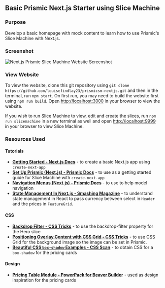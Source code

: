## Basic Prismic Next.js Starter using Slice Machine

### Purpose

Develop a basic homepage with mock content to learn how to use Prismic's Slice Machine with Next.js.

### Screenshot

![Next.js Prismic Slice Machine Website Screenshot](https://user-images.githubusercontent.com/26024131/216591081-fea98d17-1061-4bef-908c-ac8690872a10.png)

### View Website

To view the website, clone this git repository using `git clone https://github.com/louisefindlay23/prismicsm-nextjs.git` and then in the terminal, run `npm start`. On first run, you may need to build the website first using `npm run build`. Open [http://localhost:3000](http://localhost:3000) in your browser to view the website.

If you wish to run Slice Machine to view, edit and create the slices, run `npm run slicemachine` in a new terminal as well and open [http://localhost:9999](http://localhost:9999) in your browser to view Slice Machine.

### Resources Used

#### Tutorials

- **[Getting Started - Next.js Docs](https://nextjs.org/docs/getting-started)** - to create a basic Next.js app using `create-next-app`
- **[Set Up Prismic (Next.js) - Prismic Docs](https://prismic.io/docs/setup-nextjs)** - to use as a getting started guide for Slice Machine with `create-next-app`
- **[Navigation Menus (Next.js) - Prismic Docs](https://prismic.io/docs/navigation-menus-nextjs)** - to use to help model navigation
- **[State Management In Next.js - Smashing Magazine](https://www.smashingmagazine.com/2021/08/state-management-nextjs)** - to understand state management in React to pass currency between select in `Header` and the prices in `FeatureGrid`.

#### CSS

- **[Backdrop Filter - CSS Tricks](https://css-tricks.com/the-backdrop-filter-css-property)** - to use the backdrop-filter property for the Hero slice
- **[Positioning Overlay Content with CSS Grid - CSS Tricks](https://css-tricks.com/positioning-overlay-content-with-css-grid)** - to use CSS Grid for the background image so the image can be set in Prismic.
- **[Beautiful CSS `box-shadow` Examples - CSS Scan](https://getcssscan.com/css-box-shadow-examples)** - to obtain CSS for a `box-shadow` for the pricing cards

#### Design

- **[Pricing Table Module - PowerPack for Beaver Builder](https://wpbeaveraddons.com/demo/pricing-table-module)** - used as design inspiration for the pricing cards
